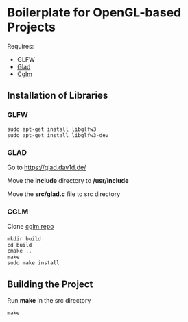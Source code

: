 # Boilerplate for OpenGL-based Projects
Requires:
 - GLFW
 - [Glad](https://glad.dav1d.de/) 
 - [Cglm](https://github.com/recp/cglm)

## Installation of Libraries
### GLFW
```
sudo apt-get install libglfw3
sudo apt-get install libglfw3-dev
```
### GLAD
Go to https://glad.dav1d.de/

Move the **include** directory to **/usr/include**

Move the **src/glad.c** file to src directory

### CGLM
Clone [cglm repo](https://github.com/recp/cglm)
```
mkdir build
cd build
cmake ..
make
sudo make install
```
## Building the Project
Run **make** in the src directory
```
make
```
